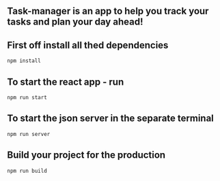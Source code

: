 ## Task-manager is an app to help you track your tasks and plan your day ahead!

## First off install all thed dependencies
```
npm install
```

## To start the react app - run
```
npm run start
```
## To start the json server in the separate terminal
```
npm run server
```
## Build your project for the production
```
npm run build
```
